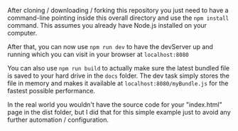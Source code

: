 After cloning / downloading / forking this repository you just need to have a command-line pointing inside this overall directory and use the `npm install` command. This assumes you already have Node.js installed on your computer.

After that, you can now use `npm run dev` to have the devServer up and running which you can visit in your browser at `localhost:8080`

You can also use `npm run build` to actually make sure the latest bundled file is saved to your hard drive in the `docs` folder. The dev task simply stores the file in memory and makes it available at `localhost:8080/myBundle.js` for the fastest possible performance.

In the real world you wouldn't have the source code for your "index.html" page in the dist folder, but I did that for this simple example just to avoid any further automation / configuration.
